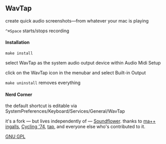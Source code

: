 ## WavTap

create quick audio screenshots—from whatever your mac is playing

`^⌘Space` starts/stops recording

#### Installation

`make install`

select WavTap as the system audio output device within Audio Midi Setup

click on the WavTap icon in the menubar and select Built-in Output

`make uninstall` removes everything

#### Nerd Corner

the default shortcut is editable via SystemPreferences/Keyboard/Services/General/WavTap

it's a fork — but lives independently of — [Soundflower](https://github.com/tap/Soundflower). thanks to [ma++ ingalls](http://sfsound.org/matt.html), [Cycling '74](http://cycling74.com), [tap](http://github/tap), and everyone else who's contributed to it.

[GNU GPL](http://www.gnu.org/copyleft/gpl.html)
